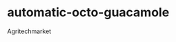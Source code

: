 # automatic-octo-guacamole
Agritechmarket
<!DOCTYPE html>
<html lang="pl">

<head>
    <meta charset="UTF-8">
    <meta name="viewport" content="width=device-width, initial-scale=1.0">
    <style>
      
        .pastel-button {
            background-color: #c5e1b3;
            border: none;
            color: #333; 
            padding: 30px 60px;
            text-align: center;
            text-decoration: none;
            display: inline-block;
            font-size: 18px;
            margin: 20px 15px; 
            cursor: pointer;
            border-radius: 10px;
        }
        
        .button-container {
            text-align: center;
        }
       
        .button-entrepreneur { background-color: #a3d39c; }
        .button-scientist { background-color: #7bbf7a; }
        .button-individual { background-color: #5aa65e; }
    </style>
</head>
<body>
    <div class="button-container">
        <button class="pastel-button button-entrepreneur">Przedsiębiorca</button>
        <button class="pastel-button button-scientist">Naukowiec</button>
        <button class="pastel-button button-individual">Osoba fizyczna</button>
    </div>
</body>   
   
   
<p>Mając na celu dostarczenie podstawowej wiedzy, pozwalającej na dopracowanie własnego innowacyjnego produktu / usługi oraz wspierającej przygotowanie się do założenia firmy technologicznej, udostępniamy do obejrzenia materiały zarejestrowane w ramach cyklu warsztatów pn. "Startup School UR". Warsztaty odbyły się w ramach realizacji Projektu "Inkubator Innowacyjności 4.0" w Uniwersytecie Rolniczym im. Hugona Kołłątaja w Krakowie.<br />

</p>
<head>
    <meta charset="UTF-8">
    <meta name="viewport" content="width=device-width, initial-scale=1.0">
    <style>
        .dropdown-button {
            background-color: #663399; 
            border: none;
            color: #FFF; 
            padding: 20px 30px; 
            text-align: center;
            text-decoration: none;
            display: inline-block;
            font-size: 16px;
            cursor: pointer;
            border-radius: 5px;
            margin: 10 auto; 
        }
       
        .dropdown-content {
            display: none;
            position: absolute;
            background-color: #f9f9f9;
            min-width: 160px;
            box-shadow: 0px 8px 16px 0px rgba(0,0,0,0.2);
            z-index: 1;
            text-align: left; 
        }
        .dropdown-button:hover .dropdown-content {
            display: block;
        }
        .dropdown-item {
            padding: 10px;
            text-decoration: none;
            display: block;
            color: #333;
        }

        /* Dodatkowy styl dla otwierającego się w nowej karcie linku */
        .external-link {
            text-decoration: none;
            color: #FFF;
        }
    </style>
</head>
<body>
    <a class="dropdown-button external-link" href="https://inkubator4.urk.edu.pl/index/site/7530" target="_blank">
        Więcej informacji o Projekcie
    </a>
</body>

<p>Dostęp do materiałów w ramach niniejszego Modułu E-learnig jest możliwy dla osób posiadających konto MS Office założone w Uniwersytecie Rolniczym im. Hugona Kołłątaja w Krakowie. Moduł E-learning powstał w ramach Projektu „Inkubator Innowacyjności 4.0".</p>


<head>
    <meta charset="UTF-8">
    <meta name="viewport" content="width=device-width, initial-scale=1.0">
    <style>
        .dropdown-button {
            background-color: #663399; 
            border: none;
            color: #FFF; 
            padding: 20px 30px; 
            text-align: center;
            text-decoration: none;
            display: inline-block;
            font-size: 16px;
            cursor: pointer;
            border-radius: 5px;
            margin: 10 auto; 
        }
       
        .dropdown-content {
            display: none;
            position: absolute;
            background-color: #f9f9f9;
            min-width: 160px;
            box-shadow: 0px 8px 16px 0px rgba(0,0,0,0.2);
            z-index: 1;
            text-align: left; 
        }
        .dropdown-button:hover .dropdown-content {
            display: block;
        }
        .dropdown-item {
            padding: 10px;
            text-decoration: none;
            display: block;
            color: #333;
        }
    </style>
</head>
<body>
    <div class="dropdown-button">
        Warsztaty Startup School UR
        <div class="dropdown-content">
            <a class="dropdown-item" href="https://urk.sharepoint.com/:u:/r/sites/WarsztatyStartupSchoolUR/SitePages/LearnHome.aspx?csf=1&web=1&share=EdbSfE7CmGxPnmCNbiaaiZgBzNDoAAwyZt0RqQjgWSgIvA&e=mU09Ac" target="_blank">spotkanie nr 1</a>
            <a class="dropdown-item" href="https://urk.sharepoint.com/:u:/r/sites/WarsztatyStartupSchoolUR/SitePages/LearnHome.aspx?csf=1&web=1&share=EdbSfE7CmGxPnmCNbiaaiZgBzNDoAAwyZt0RqQjgWSgIvA&e=nOwBOI" target="_blank">spotkanie nr 2</a>
            <a class="dropdown-item" href="https://urk.sharepoint.com/:u:/r/sites/WarsztatyStartupSchoolUR/SitePages/LearnHome.aspx?csf=1&web=1&share=EdbSfE7CmGxPnmCNbiaaiZgBzNDoAAwyZt0RqQjgWSgIvA&e=PHIn49" target="_blank">spotkanie nr 3</a>
            <a class="dropdown-item" href="https://urk.sharepoint.com/:u:/r/sites/WarsztatyStartupSchoolUR/SitePages/LearnHome.aspx?csf=1&web=1&share=EdbSfE7CmGxPnmCNbiaaiZgBzNDoAAwyZt0RqQjgWSgIvA&e=iZw8WU" target="_blank">Spotkanie z ekspertami 1</a>
            <a class="dropdown-item" href="https://urk.sharepoint.com/:u:/r/sites/WarsztatyStartupSchoolUR/SitePages/LearnHome.aspx?csf=1&web=1&share=EdbSfE7CmGxPnmCNbiaaiZgBzNDoAAwyZt0RqQjgWSgIvA&e=4qFcEA" target="_blank">Spotkanie z ekspertami 2</a>
        </div>
    </div>
</body>
<p>
</p>
<p>Tworzenie innowacyjnych rozwiązań wymaga nie tylko kreatywności, ale także precyzyjnego zrozumienia ścieżki, którą należy przejść od etapu pomysłu do finalnego wdrożenia na rynku. Nasz zespół skupia się na dostarczaniu profesjonalnego doradztwa, które obejmuje kwestie prawnego zabezpieczenia intelektualnej własności, identyfikacji potencjalnych rynków docelowych, a także opracowywania strategii komercjalizacji.</p>
<p>
Naszym celem jest nie tylko pomóc w zabezpieczeniu prawnym Twojego pomysłu, ale także dostarczyć kompleksowe wsparcie w budowaniu trwałego sukcesu komercjalizacyjnego. Dzięki naszej wiedzy i doświadczeniu jesteśmy gotowi przeprowadzić Cię przez każdy etap tego fascynującego procesu. Skontaktuj się z nami, a z przyjemnością pomożemy Ci przekształcić Twój pomysł w rzeczywistość biznesową</p>
<p>Poniżej znajduje się plik, zawierający kompleksową wiedzę z ww. zagadnień zapraszamy do zapoznania się. </br>

<head>
    <meta charset="UTF-8">
    <meta name="viewport" content="width=device-width, initial-scale=1.0">
    <style>
        .dropdown-button {
            background-color: #663399; 
            border: none;
            color: #FFF; 
            padding: 20px 30px; 
            text-align: center;
            text-decoration: none;
            display: inline-block;
            font-size: 16px;
            cursor: pointer;
            border-radius: 5px;
            margin: 10 auto; 
        }
       
        .dropdown-content {
            display: none;
            position: absolute;
            background-color: #f9f9f9;
            min-width: 160px;
            box-shadow: 0px 8px 16px 0px rgba(0,0,0,0.2);
            z-index: 1;
            text-align: left; 
        }
        .dropdown-button:hover .dropdown-content {
            display: block;
        }
        .dropdown-item {
            padding: 10px;
            text-decoration: none;
            display: block;
            color: #333;
        }

        /* Dodatkowy styl dla otwierającego się w nowej karcie linku */
        .external-link {
            text-decoration: none;
            color: #FFF;
        }
    </style>
</head>
<body>
    <a class="dropdown-button external-link" href="/zasoby/229/Od_pomyslu_do_wdrozenia.pdf" target="_blank">
        poradnik "od POMYSŁU do WDROŻENIA"
    </a>
</body>


</html>
    
